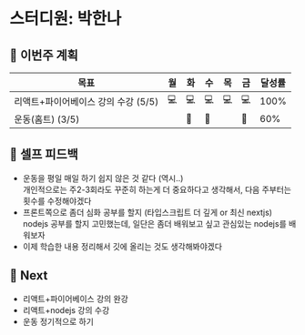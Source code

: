 # 스터디원: 박한나

## 🚀 이번주 계획

| 목표 | 월 | 화 | 수 | 목 | 금 | 달성률 |
| --- | --- | --- | --- | --- | --- | --- |
| 리액트+파이어베이스 강의 수강 (5/5) | 💻 | 💻 | 💻 | 💻 | 💻 | 100% |
| 운동(홈트) (3/5) |  | 💪 | 💪 |  | 💪 | 60% |

## 🎉 셀프 피드백

- 운동을 평일 매일 하기 쉽지 않은 것 같다 (역시..) </br>
개인적으로는 주2-3회라도 꾸준히 하는게 더 중요하다고 생각해서, 다음 주부터는 횟수를 수정해야겠다
- 프론트쪽으로 좀더 심화 공부를 할지 (타입스크립트 더 깊게 or 최신 nextjs) nodejs 공부를 할지 고민했는데, 일단은 좀더 배워보고 싶고 관심있는 nodejs를 배워보자
- 이제 학습한 내용 정리해서 깃에 올리는 것도 생각해봐야겠다

## 🌱 Next

- 리액트+파이어베이스 강의 완강
- 리액트+nodejs 강의 수강
- 운동 정기적으로 하기
